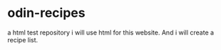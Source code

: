 # odin-recipes
a html test repository
i will use html for this website. And i will create a recipe list.
